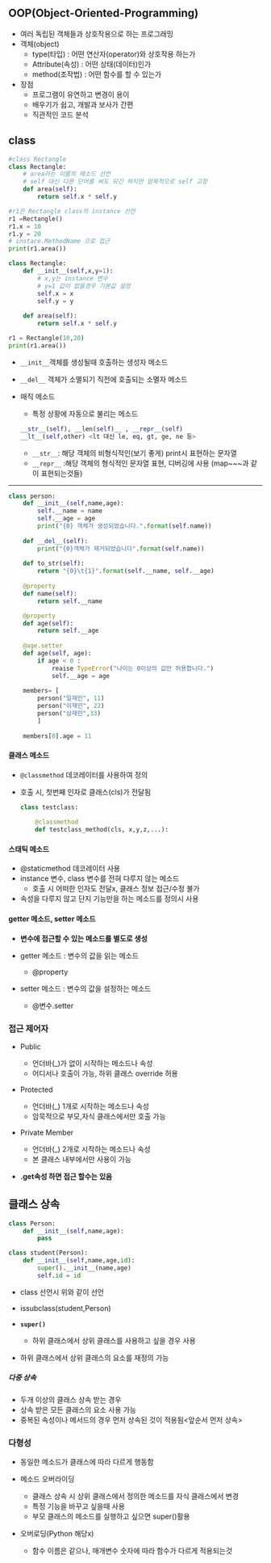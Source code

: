 ## OOP(Object-Oriented-Programming)

- 여러 독립된 객체들과 상호작용으로 하는 프로그래밍
- 객체(object)
  - type(타입) : 어떤 연산자(operator)와 상호작용 하는가
  - Attribute(속성) : 어떤 상태(데이터)인가
  - method(조작법) : 어떤 함수를 할 수 있는가
- 장점
  - 프로그램이 유연하고 변경이 용이
  - 배우기가 쉽고, 개발과 보사가 간편
  - 직관적인 코드 분석


## class

```python
#class Rectangle 
class Rectangle:
    # area라는 이름의 메소드 선언
    # self 대신 다른 단어를 써도 되긴 하지만 암묵적으로 self 고정
    def area(self):
        return self.x * self.y

#r1은 Rectangle class의 instance 선언
r1 =Rectangle()
r1.x = 10
r1.y = 20
# instace.MethodName 으로 접근
print(r1.area())

```

```python
class Rectangle:
    def __init__(self,x,y=1):
        # x,y는 instance 변수
        # y=1 값이 없을경우 기본값 설정
        self.x = x
        self.y = y
        
    def area(self):
        return self.x * self.y

r1 = Rectangle(10,20)
print(r1.area())
```

- `__init__`객체를 생성될때 호출하는 생성자 메소드

- `__del__` 객체가 소멸되기 직전에 호출되는 소멸자 메소드

- 매직 메소드

  - 특정 상황에 자동으로 불리는 메소드

  ```python 
  __str__(self), __len(self)__ , __repr__(self)
  __lt__(self,other) <lt 대신 le, eq, gt, ge, ne 등>
  ```

  - `__str__`: 해당 객체의 비형식적인(보기 좋게) print시 표현하는 문자열
  - `__repr__` :해당 객체의 형식적인 문자열 표현, 디버깅에 사용 (map~~~과 같이 표현되는것들) 

---------

```python
class person:
    def __init__(self,name,age):
        self.__name = name
        self.__age = age
        print("{0} 객체가 생성되었습니다.".format(self.name))
    
    def __del__(self):
        print("{0}객체가 제거되었습니다".format(self.name))
    
    def to_str(self):
    	return "{0}\t{1}".format(self.__name, self.__age)
    
    @property
    def name(self):
        return self.__name

    @property
    def age(self):
        return self.__age
    
    @age.setter
    def age(self, age):
        if age < 0 :
            reaise TypeError("나이는 0이상의 값만 허용합니다.")
            self.__age = age
    
    members= [
        person("일재민", 11)
		person("이재민", 22)
		person("삼재민",33)
    	]	
    
    members[0].age = 11 
```



#### 클래스 메소드

- `@classmethod` 데코레이터를 사용하여 정의

- 호출 시, 첫번째 인자로 클래스(cls)가 전달됨

  ```python
  class testclass:
      
      @classmethod
      def testclass_method(cls, x,y,z,...):
  ```

  

#### 스태틱 메소드

- @staticmethod 데코레이터 사용
- instance 변수, class 변수를 전혀 다루지 않는 메소드
  - 호출 시 어떠한 인자도 전달x, 클래스 정보 접근/수정 불가
- 속성을 다루지 않고 단지 기능만을 하는 메소드를 정의시 사용



#### getter 메소드, setter 메소드

- **변수에 접근할 수 있는 메소드를 별도로 생성**

- getter 메소드 : 변수의 값을 읽는 메소드
  - @property

- setter 메소드 : 변수의 값을 설정하는 메소드
  - @변수.setter



### 접근 제어자

- Public
  - 언더바(_)가 없이 시작하는 메소드나 속성
  - 어디서나 호출이 가능, 하위 클래스 override 허용

- Protected
  - 언더바(_) 1개로 시작하는 메소드나 속성
  - 암묵적으로 부모,자식 클래스에서만 호출 가능

- Private Member

  - 언더바(_) 2개로 시작하는 메소드나 속성
  - 본 클래스 내부에서만 사용이 가능

  

- **.get속성 하면 접근 할수는 있음**



## 클래스 상속

```python
class Person:
    def __init__(self,name,age):
        pass

class student(Person):
    def __init__(self,name,age,id):
        super().__init__(name,age)
        self.id = id
```

- class 선언시 위와 같이 선언
- issubclass(student,Person)
- **`super()`**
  - 하위 클래스에서 상위 클래스를 사용하고 싶을 경우 사용

- 하위 클래스에서 상위 클래스의 요소를 재정의 가능



##### 다중 상속

- 두개 이상의 클래스 상속 받는 경우
- 상속 받은 모든 클래스의 요소 사용 가능
- 중복된 속성이나 메서드의 경우 먼저 상속된 것이 적용됨<앞순서 먼저 상속>



### 다형성

- 동일한 메소드가 클래스에 따라 다르게 행동함
- 메소드 오버라이딩
  - 클래스 상속 시 상위 클래스에서 정의한 메소드를 자식 클래스에서 변경
  - 특정 기능을 바꾸고 싶을때 사용
  - 부모 클래스의 메소드를 실행하고 싶으면 super()활용



- 오버로딩(Python 해당x)
  - 함수 이름은 같으나, 매개변수 숫자에 따라 함수가 다르게 적용되는것